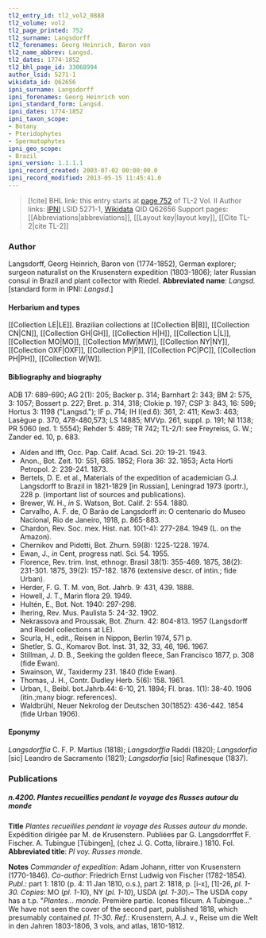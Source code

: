 ```yaml
---
tl2_entry_id: tl2_vol2_0888
tl2_volume: vol2
tl2_page_printed: 752
tl2_surname: Langsdorff
tl2_forenames: Georg Heinrich, Baron von
tl2_name_abbrev: Langsd.
tl2_dates: 1774-1852
tl2_bhl_page_id: 33068994
author_lsid: 5271-1
wikidata_id: Q62656
ipni_surname: Langsdorff
ipni_forenames: Georg Heinrich von
ipni_standard_form: Langsd.
ipni_dates: 1774-1852
ipni_taxon_scope: 
- Botany
- Pteridophytes
- Spermatophytes
ipni_geo_scope: 
- Brazil
ipni_version: 1.1.1.1
ipni_record_created: 2003-07-02 00:00:00.0
ipni_record_modified: 2013-05-15 11:45:41.0
---
```


> [!cite] BHL link: this entry starts at [page 752](https://www.biodiversitylibrary.org/page/33068994) of TL-2 Vol. II
> Author links: [IPNI](https://www.ipni.org/a/5271-1) LSID 5271-1, [Wikidata](https://www.wikidata.org/wiki/Q62656) QID Q62656
> Support pages: [[Abbreviations|abbreviations]], [[Layout key|layout key]], [[Cite TL-2|cite TL-2]]

### Author

Langsdorff, Georg Heinrich, Baron von (1774-1852), German explorer; surgeon naturalist on the Krusenstern expedition (1803-1806); later Russian consul in Brazil and plant collector with Riedel. 
**Abbreviated name**: *Langsd.* \[standard form in IPNI: *Langsd.*\]

#### Herbarium and types

[[Collection LE|LE]]. Brazilian collections at [[Collection B|B]], [[Collection CN|CN]], [[Collection GH|GH]], [[Collection H|H]], [[Collection L|L]], [[Collection MO|MO]], [[Collection MW|MW]], [[Collection NY|NY]], [[Collection OXF|OXF]], [[Collection P|P]], [[Collection PC|PC]], [[Collection PH|PH]], [[Collection W|W]].

#### Bibliography and biography

ADB 17: 689-690; AG 2(1): 205; Backer p. 314; Barnhart 2: 343; BM 2: 575, 3: 1057; Bossert p. 227; Bret. p. 314, 318; Clokie p. 197; CSP 3: 843, 16: 599; Hortus 3: 1198 ("Langsd."); IF p. 714; IH I(ed.6): 361, 2: 411; Kew3: 463; Lasègue p. 370, 478-480,573; LS 14885; MVVp. 261, suppl. p. 191; NI 1138; PR 5060 (ed. 1: 5554); Rehder 5: 489; TR 742; TL-2/1: see Freyreiss, G. W.; Zander ed. 10, p. 683.
- Alden and Ifft, Occ. Pap. Calif. Acad. Sci. 20: 19-21. 1943.
- Anon., Bot. Zeit. 10: 551, 685. 1852; Flora 36: 32. 1853; Acta Horti Petropol. 2: 239-241. 1873.
- Bertels, D. E. et al., Materials of the expedition of academician G.J. Langsdorff to Brazil in 1821-1829 \[in Russian\], Leningrad 1973 (portr.), 228 p. (important list of sources and publications).
- Brewer, W. H., *in* S. Watson, Bot. Calif. 2: 554. 1880.
- Carvalho, A. F. de, O Barão de Langsdorff *in*: O centenario do Museo Nacional, Rio de Janeiro, 1918, p. 865-883.
- Chardon, Rev. Soc. mex. Hist. nat. 10(1-4): 277-284. 1949 (L. on the Amazon).
- Chernikov and Pidotti, Bot. Zhurn. 59(8): 1225-1228. 1974.
- Ewan, J., *in* Cent, progress natl. Sci. 54. 1955.
- Florence, Rev. trim. Inst, ethnogr. Brasil 38(1): 355-469. 1875, 38(2): 231-301. 1875, 39(2): 157-182. 1876 (extensive descr. of intin.; fide Urban).
- Herder, F. G. T. M. von, Bot. Jahrb. 9: 431, 439. 1888.
- Howell, J. T., Marin flora 29. 1949.
- Hultén, E., Bot. Not. 1940: 297-298.
- Ihering, Rev. Mus. Paulista 5: 24-32. 1902.
- Nekrassova and Proussak, Bot. Zhurn. 42: 804-813. 1957 (Langsdorff and Riedel collections at LE).
- Scurla, H., edit., Reisen in Nippon, Berlin 1974, 571 p.
- Shetler, S. G., Komarov Bot. Inst. 31, 32, 33, 46, 196. 1967.
- Stillman, J. D. B., Seeking the golden fleece, San Francisco 1877, p. 308 (fide Ewan).
- Swainson, W., Taxidermy 231. 1840 (fide Ewan).
- Thomas, J. H., Contr. Dudley Herb. 5(6): 158. 1961.
- Urban, I., Beibl. bot.Jahrb.44: 6-10, 21. 1894; Fl. bras. 1(1): 38-40. 1906 (itin.;many biogr. references).
- Waldbrühl, Neuer Nekrolog der Deutschen 30(1852): 436-442. 1854 (fide Urban 1906).

#### Eponymy

*Langsdorffia* C. F. P. Martius (1818); *Langsdorffia* Raddi (1820); *Langsdorfia* \[sic\] Leandro de Sacramento (1821); *Langsdorfia* \[sic\] Rafinesque (1837).

### Publications

##### n.4200. Plantes recueillies pendant le voyage des Russes autour du monde

**Title**
*Plantes recueillies pendant le voyage des Russes autour du monde*. Expédition dirigée par M. de Krusenstern. Publiées par G. Langsdorrffet F. Fischer. A. Tubingue \[Tübingen\], (chez J. G. Cotta, libraire.) 1810. Fol.
**Abbreviated title**: *Pl voy. Russes monde*.

**Notes**
*Commander of expedition*: Adam Johann, ritter von Krusenstern (1770-1846).
*Co-author*: Friedrich Ernst Ludwig von Fischer (1782-1854).
*Publ*.: part 1: 1810 (p. 4: 11 Jan 1810, o.s.), part 2: 1818, p. \[i-x\], \[1\]-26, *pl. 1-30. Copies*: MO (*pl. 1-10*), NY (*pl. 1-10*), USDA (*pl. 1-30*).– The USDA copy has a t.p. "*Plantes... monde*. Première partie. Icones filicum. A Tubingue..." We have not seen the cover of the second part, published 1818, which presumably contained *pl. 11-30*.
*Ref*.: Krusenstern, A.J. v., Reise um die Welt in den Jahren 1803-1806, 3 vols, and atlas, 1810-1812.

